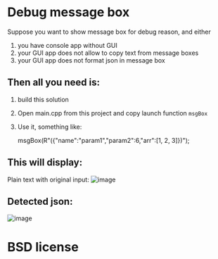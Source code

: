 # Debug message box
Suppose you want to show message box for debug reason, and either
1) you have console app without GUI
2) your GUI app does not allow to copy text from message boxes
3) your GUI app does not format json in message box

## Then all you need is:
1) build  this solution
1) Open main.cpp from this project and copy launch function `msgBox`
3) Use it, something like:

	msgBox(R"({"name":"param1","param2":6,"arr":[1, 2, 3]})");
 
## This will display:
Plain text with original input:
![image](https://user-images.githubusercontent.com/2953741/77858348-a401a780-720b-11ea-8a6f-61a9988a3fdc.png)


## Detected json:
![image](https://user-images.githubusercontent.com/2953741/77858374-d4e1dc80-720b-11ea-9882-18aeff4c6532.png)


# BSD license